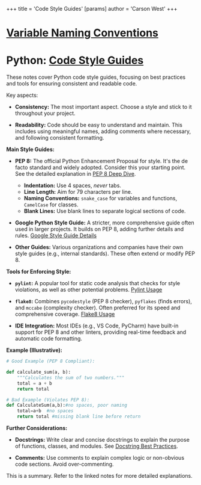 +++
 title = 'Code Style Guides'
[params]
	author = 'Carson West'
+++
# [Variable Naming Conventions](./../variable-naming-conventions/)
# Python: [Code Style Guides](./../code-style-guides/) 
These notes cover Python code style guides, focusing on best practices and tools for ensuring consistent and readable code.


Key aspects:

* **Consistency:**  The most important aspect.  Choose a style and stick to it throughout your project.

* **Readability:**  Code should be easy to understand and maintain.  This includes using meaningful names, adding comments where necessary, and following consistent formatting.


**Main Style Guides:**

* **PEP 8:**  The official Python Enhancement Proposal for style.  It's the de facto standard and widely adopted.  Consider this your starting point.  See the detailed explanation in [PEP 8 Deep Dive](./../pep-8-deep-dive/).

    *   **Indentation:**  Use 4 spaces, *never* tabs.
    *   **Line Length:** Aim for 79 characters per line.
    *   **Naming Conventions:**  `snake_case` for variables and functions, `CamelCase` for classes.
    *   **Blank Lines:** Use blank lines to separate logical sections of code.

* **Google Python Style Guide:**  A stricter, more comprehensive guide often used in larger projects. It builds on PEP 8, adding further details and rules. [Google Style Guide Details](./../google-style-guide-details/)

* **Other Guides:**  Various organizations and companies have their own style guides (e.g., internal standards).  These often extend or modify PEP 8.



**Tools for Enforcing Style:**

* **`pylint`:** A popular tool for static code analysis that checks for style violations, as well as other potential problems.  [Pylint Usage](./../pylint-usage/)

* **`flake8`:** Combines `pycodestyle` (PEP 8 checker), `pyflakes` (finds errors), and `mccabe` (complexity checker). Often preferred for its speed and comprehensive coverage. [Flake8 Usage](./../flake8-usage/)

* **IDE Integration:**  Most IDEs (e.g., VS Code, PyCharm) have built-in support for PEP 8 and other linters, providing real-time feedback and automatic code formatting.


**Example (Illustrative):**

```python
# Good Example (PEP 8 Compliant):

def calculate_sum(a, b):
    """Calculates the sum of two numbers."""
    total = a + b
    return total

```

```python
# Bad Example (Violates PEP 8):
def CalculateSum(a,b):#no spaces, poor naming
    total=a+b  #no spaces
    return total #missing blank line before return
```


**Further Considerations:**

* **Docstrings:**  Write clear and concise docstrings to explain the purpose of functions, classes, and modules.  See [Docstring Best Practices](./../docstring-best-practices/).

* **Comments:**  Use comments to explain complex logic or non-obvious code sections.  Avoid over-commenting.


This is a summary.  Refer to the linked notes for more detailed explanations.
